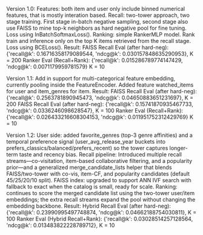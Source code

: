 Version 1.0:
Features: both item and user only include binned numerical features, that is mostly interation based.
Recall: two-tower approach, two stage training. First stage in-batch negative sampling, second stage also use FAISS to mine top-k neighbors as hard negative pool for fine tuning. Loss using InBatchSoftmaxLoss().
Ranking: simple RankerMLP model. Rank train and inference only on the top K items retrieved from the recall stage. Loss using BCELoss().
Result:
FAISS Recall Eval (after hard-neg): {'recall@k': 0.16716358179089544, 'ndcg@k': 0.030157848635290953}, K = 200
Ranker Eval (Recall+Rank): {'recall@k': 0.015286789774147429, 'ndcg@k': 0.0071179959781579} K = 10

Version 1.1:
Add in support for multi-categorical feature embedding, currently pooling inside the FeatureEncoder. Added feature watched_items for user and item_genres for item.
Result: 
FAISS Recall Eval (after hard-neg): {'recall@k': 0.2563781890945473, 'ndcg@k': 0.04650883651231697}, K = 200
FAISS Recall Eval (after hard-neg): {'recall@k': 0.15741870935467733, 'ndcg@k': 0.0336246098628547}, K = 100
Ranker Eval (Recall+Rank): {'recall@k': 0.026433216608304153, 'ndcg@k': 0.011951752312429769} K = 10

Version 1.2:
User side: added favorite_genres (top-3 genre affinities) and a temporal preference signal (user_avg_release_year buckets into prefers_classics/balanced/prefers_recent) so the tower captures longer-term taste and recency bias.
Recall pipeline: Introduced multiple recall streams—co-visitation, item-based collaborative filtering, and a popularity prior—and a generalized merge_candidate_lists helper that blends FAISS/two-tower with co-vis, item-CF, and popularity candidates (default 45/25/20/10 split).
FAISS index: upgraded to support ANN IVF search with fallback to exact when the catalog is small, ready for scale.
Ranking: continues to score the merged candidate list using the two-tower user/item embeddings; the extra recall streams expand the pool without changing the embedding backbone.
Result:
Hybrid Recall Eval (after hard-neg): {'recall@k': 0.23990995497748874, 'ndcg@k': 0.04662188754030811}, K = 100
Ranker Eval (Hybrid Recall+Rank): {'recall@k': 0.03028514257128564, 'ndcg@k': 0.013483822228789712}, K = 10
